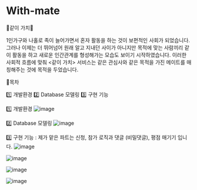 # With-mate
👩같이 가치👨

1인가구와 나홀로 족이 늘어가면서 혼자 활동을 하는 것이 보편적인 사회가 되었습니다. 그러나 이제는 더 뛰어넘어 원래 알고 지내던 사이가 아니지만 목적에 맞는 사람끼리 같이 활동을 하고 새로운 인간관계를 형성해가는 모습도 보이기 시작하였습니다. 이러한 사회적 흐름에 맞춰 <같이 가치> 서비스는 같은 관심사와 같은 목적을 가진
메이트를 매칭해주는 것에 목적을 두었습니다.




🔔목차

1️⃣ 개발환경 
2️⃣ Database 모델링 
3️⃣ 구현 기능

1️⃣ 개발환경
![image](https://user-images.githubusercontent.com/87827545/155072594-0f27c22a-e892-463b-9883-c13e338f547b.png)

2️⃣ Database 모델링 
![image](https://user-images.githubusercontent.com/87827545/155072964-e46d6a3f-3288-43d5-90b2-d93a35581fa2.png)

3️⃣ 구현 기능 : 제가 맡은 파트는 신청, 참가 로직과 댓글 (비밀댓글), 평점 매기기 입니다.
![image](https://user-images.githubusercontent.com/87827545/155073214-d7e80883-2972-4405-bc1e-1b69b9833450.png)


![image](https://user-images.githubusercontent.com/87827545/155073247-1f90e553-9821-4f84-8f9d-9657a71d5380.png)


![image](https://user-images.githubusercontent.com/87827545/155073302-63217889-e013-4fd0-95e1-bbc254cffbf5.png)


![image](https://user-images.githubusercontent.com/87827545/155074435-3996224f-db1e-4e29-8881-9b0bd916d670.png)
